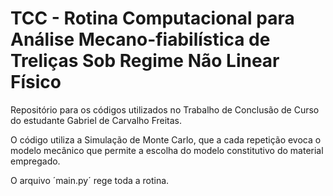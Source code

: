 # TCC - Rotina Computacional para Análise Mecano-fiabilística de Treliças Sob Regime Não Linear Físico
Repositório para os códigos utilizados no Trabalho de Conclusão de Curso do estudante Gabriel de Carvalho Freitas.

O código utiliza a Simulação de Monte Carlo, que a cada repetição evoca o modelo mecânico que permite a escolha do modelo constitutivo do material empregado.

O arquivo ´main.py´ rege toda a rotina.
